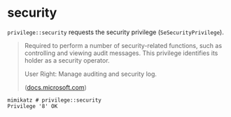 # security

`privilege::security` requests the security privilege (`SeSecurityPrivilege`).

> Required to perform a number of security-related functions, such as controlling and viewing audit messages. This privilege identifies its holder as a security operator.
>
> User Right: Manage auditing and security log.
>
> ([docs.microsoft.com](https://docs.microsoft.com/en-us/windows/win32/secauthz/privilege-constants))

```
mimikatz # privilege::security
Privilege '8' OK
```
